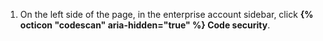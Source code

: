 1. On the left side of the page, in the enterprise account sidebar, click **{% octicon "codescan" aria-hidden="true" %} Code security**.
